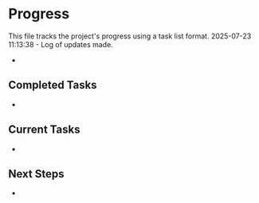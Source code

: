 # Progress

This file tracks the project's progress using a task list format.
2025-07-23 11:13:38 - Log of updates made.

*

## Completed Tasks

*   

## Current Tasks

*   

## Next Steps

*